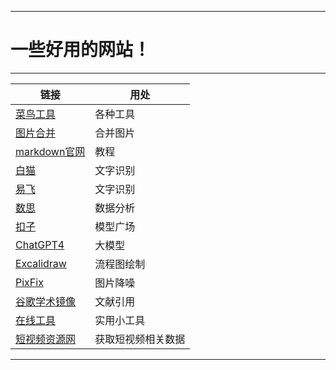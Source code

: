 ***
# 一些好用的网站！
***

| 链接                                         | 用处        |
|--------------------------------------------|-----------|
| [菜鸟工具](https://www.jyshare.com)            | 各种工具      |
| [图片合并](https://cdkm.com)                   | 合并图片      |
| [markdown官网](https://markdown.com.cn)      | 教程        |
| [白猫](https://web.baimiaoapp.com)           | 文字识别      |
| [易飞](https://catocr.com/#)                 | 文字识别      |
| [数思](https://chat.shusi.cn)                | 数据分析      |
| [扣子](https://www.coze.cn)                  | 模型广场      |
| [ChatGPT4](https://cat.chatavx.com/#/home) | 大模型       |
| [Excalidraw](https://excalidraw.com)       | 流程图绘制     |
| [PixFix](https://zh.pixfix.com/)           | 图片降噪      |
| [谷歌学术镜像](http://xs.3822808.com/)           | 文献引用      |
| [在线工具](https://www.lddgo.net/index)        | 实用小工具     |
| [短视频资源网](https://www.dy114.com/douyin)     | 获取短视频相关数据 |
***
